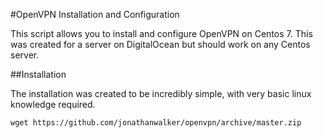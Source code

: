 #OpenVPN Installation and Configuration

This script allows you to install and configure OpenVPN on Centos 7. This was created for a server on DigitalOcean but should work on any Centos server. 

##Installation

The installation was created to be incredibly simple, with very basic linux knowledge required.

```wget https://github.com/jonathanwalker/openvpn/archive/master.zip```
